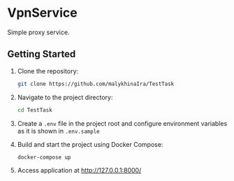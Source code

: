 # VpnService

Simple proxy service.

## Getting Started

1. Clone the repository:

    ```bash
    git clone https://github.com/malykhinaIra/TestTask
    ```

2. Navigate to the project directory:

    ```bash
    cd TestTask
    ```

3. Create a `.env` file in the project root and configure environment variables as it is shown in `.env.sample`


4. Build and start the project using Docker Compose:

    ```bash
    docker-compose up
    ```


5. Access application at http://127.0.0.1:8000/

